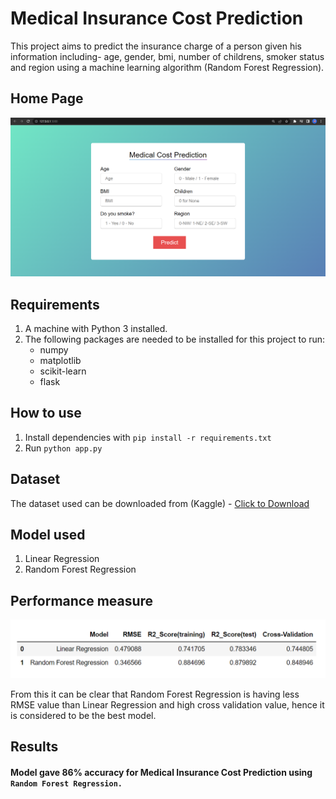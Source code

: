<h1>Medical Insurance Cost Prediction</h1>

This project aims to predict the insurance charge of a person given his information including- age, gender, bmi, number of childrens, smoker status and region using a machine learning algorithm (Random Forest Regression).

## Home Page
![Home Page](images/home.png)

## Requirements
1. A machine with Python 3 installed.
2. The following packages are needed to be installed for this project to run:
    - numpy
    - matplotlib
    - scikit-learn
    - flask

## How to use
1. Install dependencies with `pip install -r requirements.txt`
2. Run `python app.py`

## Dataset
The dataset used can be downloaded from (Kaggle) - [Click to Download](https://www.kaggle.com/mirichoi0218/insurance)

## Model used
1. Linear Regression
2. Random Forest Regression

## Performance measure
![Home Page](images/accuracy.png)

From this it can be clear that Random Forest Regression is having less RMSE value than Linear Regression and high cross validation value, hence it is considered to be the best model.

## Results
####  Model gave 86% accuracy for Medical Insurance Cost Prediction using <code>Random Forest Regression.</code>

